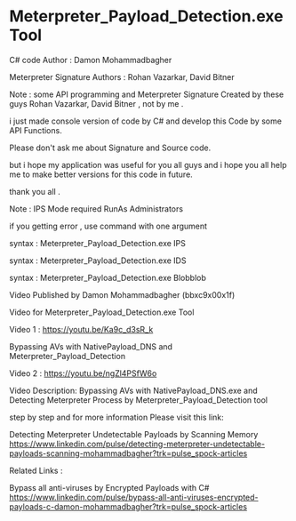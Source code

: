 # Meterpreter_Payload_Detection.exe Tool

C# code Author                : Damon Mohammadbagher

Meterpreter Signature Authors : Rohan Vazarkar, David Bitner

Note : some API programming and Meterpreter Signature Created by these guys Rohan Vazarkar, David Bitner , not by me . 

i just made console version of code by C# and develop this Code by some API Functions. 

Please don't ask me about Signature and Source code.

but i hope my application was useful for you all guys and i hope you all help me to make better versions for this code in future.

thank you all .

Note : IPS Mode required RunAs Administrators

if you getting error , use command with one argument 

syntax : Meterpreter_Payload_Detection.exe IPS

syntax : Meterpreter_Payload_Detection.exe IDS

syntax : Meterpreter_Payload_Detection.exe Blobblob


Video Published by Damon Mohammadbagher (bbxc9x00x1f)


Video for Meterpreter_Payload_Detection.exe Tool

Video 1 : https://youtu.be/Ka9c_d3sR_k

Bypassing AVs with NativePayload_DNS and Meterpreter_Payload_Detection

Video 2 : https://youtu.be/ngZl4PSfW6o

Video Description: Bypassing AVs with NativePayload_DNS.exe and Detecting Meterpreter Process by Meterpreter_Payload_Detection tool


step by step and for more information Please visit this link:

Detecting Meterpreter Undetectable Payloads by Scanning Memory
https://www.linkedin.com/pulse/detecting-meterpreter-undetectable-payloads-scanning-mohammadbagher?trk=pulse_spock-articles

Related Links : 

Bypass all anti-viruses by Encrypted Payloads with C#
https://www.linkedin.com/pulse/bypass-all-anti-viruses-encrypted-payloads-c-damon-mohammadbagher?trk=pulse_spock-articles
